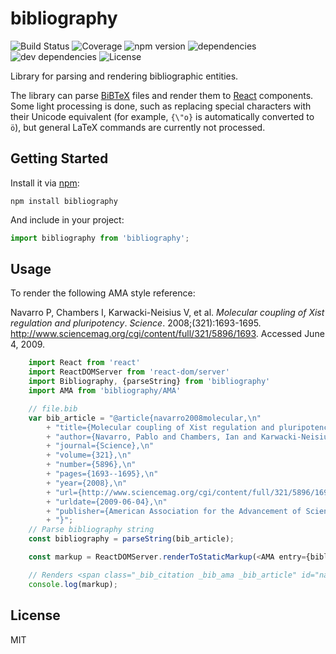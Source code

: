 # bibliography

![Build Status](https://img.shields.io/travis/digitalheir/bibliography-js.svg)
![Coverage](https://img.shields.io/coveralls/digitalheir/bibliography-js.svg)
![npm version](https://img.shields.io/npm/v/bibliography.svg)
![dependencies](https://david-dm.org/digitalheir/bibliography-js.svg)
![dev dependencies](https://img.shields.io/david/dev/digitalheir/bibliography-js.svg)
![License](https://img.shields.io/npm/l/bibliography.svg)

Library for parsing and rendering bibliographic entities.

The library can parse [BiBTeX](http://www.bibtex.org/) files and render them to [React](https://facebook.github.io/react/) components.
Some light processing is done, such as replacing special characters with their Unicode equivalent (for example, `{\"o}`
is automatically converted to `ö`), but general LaTeX commands are currently not processed.

## Getting Started

Install it via [npm](https://www.npmjs.com/package/bibliography):

```shell
npm install bibliography
```

And include in your project:

```javascript
import bibliography from 'bibliography';
```

## Usage
To render the following AMA style reference:

<span class="_bib_citation _bib_ama _bib_article" id="navarro2008molecular" itemscope="" itemtype="https://schema.org/CreativeWork"><span class="_bib_authors_wrapper"><span class="_bib_authors"><span itemprop="author" itemscope="" itemtype="https://schema.org/Person" class="_bib_author"><span itemprop="name"><span itemprop="familyName">Navarro</span> P</span></span>, <span itemprop="author" itemscope="" itemtype="https://schema.org/Person" class="_bib_author"><span itemprop="name"><span itemprop="familyName">Chambers</span> I</span></span>, <span itemprop="author" itemscope="" itemtype="https://schema.org/Person" class="_bib_author"><span itemprop="name"><span itemprop="familyName">Karwacki-Neisius</span> V</span></span>, et al</span>.</span> <span class="_bib_title_wrapper"><cite class="_bib_title" itemprop="name">Molecular coupling of Xist regulation and pluripotency</cite>.</span> <span class="_bib_journal"><span><cite itemscope="" itemtype="https://schema.org/Periodical" itemid="#_bib_journal_Science" class="_bib_journal"><span itemprop="name">Science</span></cite>.</span> <span itemprop="isPartOf" itemscope="" itemtype="http://schema.org/PublicationIssue"><span itemprop="datePublished" datetime="2008" class="_bib_year">2008</span>;(<span itemprop="isPartOf" itemscope="" itemtype="https://schema.org/PublicationVolume" class="_bib_volume"><span itemprop="volumeNumber">321</span><link itemprop="isPartOf" href="#_bib_journal_Science"/></span>):<span class="_bib_pages"><span itemprop="pageStart">1693</span>-<span itemprop="pageEnd">1695</span></span>.</span></span> <span class="_bib_url"><a itemprop="url" href="http://www.sciencemag.org/cgi/content/full/321/5896/1693">http://www.sciencemag.org/cgi/content/full/321/5896/1693</a>.</span> <span class="_bib_access_date">Accessed <span datetime="2009-06-04">June 4, 2009</span>.</span></span>

```js
    import React from 'react'
    import ReactDOMServer from 'react-dom/server'
    import Bibliography, {parseString} from 'bibliography'
    import AMA from 'bibliography/AMA'

    // file.bib
    var bib_article = "@article{navarro2008molecular,\n"
        + "title={Molecular coupling of Xist regulation and pluripotency},\n"
        + "author={Navarro, Pablo and Chambers, Ian and Karwacki-Neisius, Violetta and Chureau, Corinne and Morey, C{\'e}line and Rougeulle, Claire and Avner, Philip},\n"
        + "journal={Science},\n"
        + "volume={321},\n"
        + "number={5896},\n"
        + "pages={1693--1695},\n"
        + "year={2008},\n"
        + "url={http://www.sciencemag.org/cgi/content/full/321/5896/1693},\n"
        + "urldate={2009-06-04},\n"
        + "publisher={American Association for the Advancement of Science}\n"
        + "}";
    // Parse bibliography string
    const bibliography = parseString(bib_article);

    const markup = ReactDOMServer.renderToStaticMarkup(<AMA entry={bibliography.entries['navarro2008molecular']}/>);

    // Renders <span class="_bib_citation _bib_ama _bib_article" id="navarro2008molecular" itemscope="" itemtype="https://schema.org/CreativeWork"><span class="_bib_authors_wrapper"><span class="_bib_authors"><span itemprop="author" itemscope="" itemtype="https://schema.org/Person" class="_bib_author"><span itemprop="name"><span itemprop="familyName">Navarro</span> P</span></span>, <span itemprop="author" itemscope="" itemtype="https://schema.org/Person" class="_bib_author"><span itemprop="name"><span itemprop="familyName">Chambers</span> I</span></span>, <span itemprop="author" itemscope="" itemtype="https://schema.org/Person" class="_bib_author"><span itemprop="name"><span itemprop="familyName">Karwacki-Neisius</span> V</span></span>, et al</span>.</span> <span class="_bib_title_wrapper"><cite class="_bib_title" itemprop="name">Molecular coupling of Xist regulation and pluripotency</cite>.</span> <span class="_bib_journal"><span><cite itemscope="" itemtype="https://schema.org/Periodical" itemid="#_bib_journal_Science" class="_bib_journal"><span itemprop="name">Science</span></cite>.</span> <span itemprop="isPartOf" itemscope="" itemtype="http://schema.org/PublicationIssue"><span itemprop="datePublished" datetime="2008" class="_bib_year">2008</span>;(<span itemprop="isPartOf" itemscope="" itemtype="https://schema.org/PublicationVolume" class="_bib_volume"><span itemprop="volumeNumber">321</span><link itemprop="isPartOf" href="#_bib_journal_Science"/></span>):<span class="_bib_pages"><span itemprop="pageStart">1693</span>-<span itemprop="pageEnd">1695</span></span>.</span></span> <span class="_bib_url"><a itemprop="url" href="http://www.sciencemag.org/cgi/content/full/321/5896/1693">http://www.sciencemag.org/cgi/content/full/321/5896/1693</a>.</span> <span class="_bib_access_date">Accessed <span datetime="2009-06-04">June 4, 2009</span>.</span></span>
    console.log(markup);
```

## License
MIT
